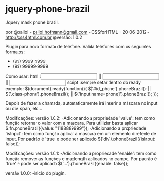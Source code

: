 jquery-phone-brazil
===================

Jquery mask phone brazil.

por @palloi - palloi.hofmann@gmail.com - CSSforHTML - 20-06-2012 - http://css4html.com.br
@versão: 1.0.2

Plugin para novo formato de telefone.
Valida telefones com os seguintes formatos:
- (99) 9999-9999
- (99) 99999-9999

Como usar: 
   html    :<input type="text" id="id_phone" name="phone" /> || <input type="text" class="class-phone" name="phone" /> || <input type="text" name="phone" />
   script  :sempre setar dentro do ready exemplo:
         $(document).ready(function(){ 
           $('#id_phone').phoneBrazil();                         || $('.class-phone').phoneBrazil();                           || $('input[name=phone]').phoneBrazil();
         });

 Depois de fazer a chamada, automaticamente irá inserir a máscara no input ou div, span, etc...

Modificações:
versão 1.0.2:
-Adicionando a propriedade 'value': tem como função retornar o valor com a mascara. Para utiliziar basta aplicar $.fn.phoneBrazil({value: "1188889999"});
-Adicionando a propriedade 'isInput': tem como função aplicar a mascara em um elemento direfente de input. Por padrão é 'true' e pode ser aplicado $('div').phoneBrazil({isInput: false});

Modificações:
versão 1.0.1:
-Adicionando a propriedade 'enable': tem como função remover as funções e maxlength aplicados no campo. Por padrão é 'true' e pode ser aplicado $('...').phoneBrazil({enable: false});

versão 1.0.0:
-inicio do plugin.
